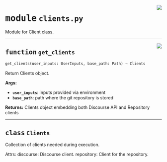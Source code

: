 <!-- markdownlint-disable -->

<a href="../src/gatekeeper/clients.py#L0"><img align="right" style="float:right;" src="https://img.shields.io/badge/-source-cccccc?style=flat-square"></a>

# <kbd>module</kbd> `clients.py`
Module for Client class. 


---

<a href="../src/gatekeeper/clients.py#L27"><img align="right" style="float:right;" src="https://img.shields.io/badge/-source-cccccc?style=flat-square"></a>

## <kbd>function</kbd> `get_clients`

```python
get_clients(user_inputs: UserInputs, base_path: Path) → Clients
```

Return Clients object. 



**Args:**
 
 - <b>`user_inputs`</b>:  inputs provided via environment 
 - <b>`base_path`</b>:  path where the git repository is stored 



**Returns:**
 Clients object embedding both Discourse API and Repository clients 


---

## <kbd>class</kbd> `Clients`
Collection of clients needed during execution. 

Attrs:  discourse: Discourse client.  repository: Client for the repository. 





